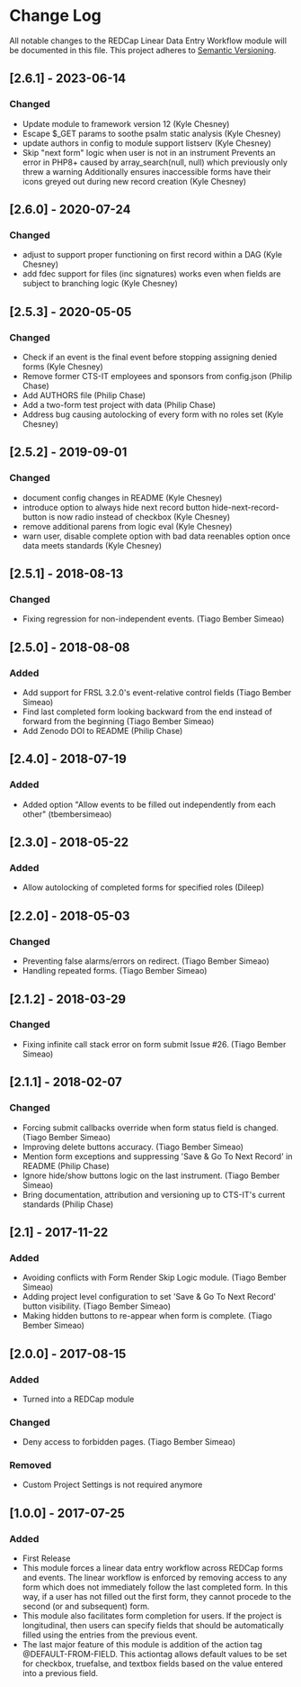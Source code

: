 # Change Log
All notable changes to the REDCap Linear Data Entry Workflow module will be documented in this file.
This project adheres to [Semantic Versioning](http://semver.org/).


## [2.6.1] - 2023-06-14
### Changed
- Update module to framework version 12 (Kyle Chesney)
- Escape $_GET params to soothe psalm static analysis (Kyle Chesney)
- update authors in config to module support listserv (Kyle Chesney)
- Skip "next form" logic when user is not in an instrument Prevents an error in PHP8+ caused by array_search(null, null) which previously only threw a warning Additionally ensures inaccessible forms have their icons greyed out during new record creation (Kyle Chesney)


## [2.6.0] - 2020-07-24
### Changed
- adjust to support proper functioning on first record within a DAG (Kyle Chesney)
- add fdec support for files (inc signatures) works even when fields are subject to branching logic (Kyle Chesney)


## [2.5.3] - 2020-05-05
### Changed
- Check if an event is the final event before stopping assigning denied forms (Kyle Chesney)
- Remove former CTS-IT employees and sponsors from config.json (Philip Chase)
- Add AUTHORS file (Philip Chase)
- Add a two-form test project with data (Philip Chase)
- Address bug causing autolocking of every form with no roles set (Kyle Chesney)


## [2.5.2] - 2019-09-01
### Changed
- document config changes in README (Kyle Chesney)
- introduce option to always hide next record button hide-next-record-button is now radio instead of checkbox (Kyle Chesney)
- remove additional parens from logic eval (Kyle Chesney)
- warn user, disable complete option with bad data reenables option once data meets standards (Kyle Chesney)


## [2.5.1] - 2018-08-13
### Changed
- Fixing regression for non-independent events. (Tiago Bember Simeao)


## [2.5.0] - 2018-08-08
### Added
- Add support for FRSL 3.2.0's event-relative control fields (Tiago Bember Simeao)
- Find last completed form looking backward from the end instead of forward from the beginning (Tiago Bember Simeao)
- Add Zenodo DOI to README (Philip Chase)


## [2.4.0] - 2018-07-19
### Added
- Added option "Allow events to be filled out independently from each other" (tbembersimeao)


## [2.3.0] - 2018-05-22
### Added
- Allow autolocking of completed forms for specified roles (Dileep)


## [2.2.0] - 2018-05-03
### Changed
- Preventing false alarms/errors on redirect. (Tiago Bember Simeao)
- Handling repeated forms. (Tiago Bember Simeao)


## [2.1.2] - 2018-03-29
### Changed
- Fixing infinite call stack error on form submit Issue #26. (Tiago Bember Simeao)


## [2.1.1] - 2018-02-07
### Changed
- Forcing submit callbacks override when form status field is changed. (Tiago Bember Simeao)
- Improving delete buttons accuracy. (Tiago Bember Simeao)
- Mention form exceptions and suppressing 'Save & Go To Next Record' in README (Philip Chase)
- Ignore hide/show buttons logic on the last instrument. (Tiago Bember Simeao)
- Bring documentation, attribution and versioning up to CTS-IT's current standards (Philip Chase)


## [2.1] - 2017-11-22
### Added
- Avoiding conflicts with Form Render Skip Logic module. (Tiago Bember Simeao)
- Adding project level configuration to set 'Save & Go To Next Record' button visibility. (Tiago Bember Simeao)
- Making hidden buttons to re-appear when form is complete. (Tiago Bember Simeao)


## [2.0.0] - 2017-08-15
### Added
- Turned into a REDCap module

### Changed
- Deny access to forbidden pages. (Tiago Bember Simeao)

### Removed
- Custom Project Settings is not required anymore


## [1.0.0] - 2017-07-25
### Added
- First Release
- This module forces a linear data entry workflow across REDCap forms and events. The linear workflow is enforced by removing access to any form which does not immediately follow the last completed form. In this way, if a user has not filled out the first form, they cannot procede to the second (or and subsequent) form.
- This module also facilitates form completion for users. If the project is longitudinal, then users can specify fields that should be automatically filled using the entries from the previous event.
- The last major feature of this module is addition of the action tag @DEFAULT-FROM-FIELD. This actiontag allows default values to be set for checkbox, truefalse, and textbox fields based on the value entered into a previous field.

